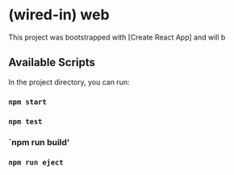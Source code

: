 # (wired-in) web

This project was bootstrapped with [Create React App] and will b

## Available Scripts

In the project directory, you can run:
### `npm start`
### `npm test`
### `npm run build'
### `npm run eject`
